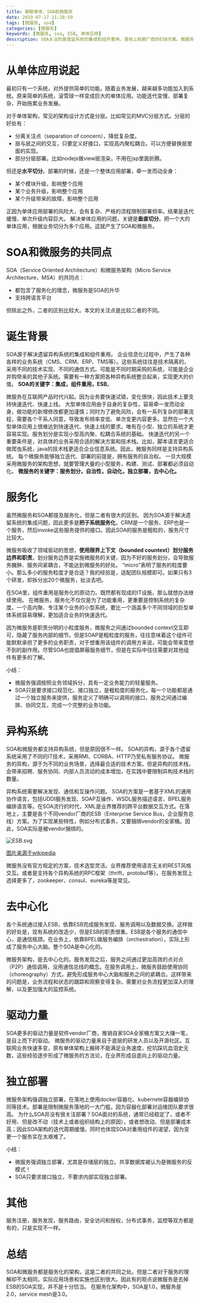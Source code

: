 ```yaml
---
title: 聊聊单体、SOA和微服务
date: 2019-07-17 11:28:59
tags: [微服务, soa]
categories: [微服务]
keywords: [微服务, soa, ESB, 单体应用]
description: SOA关注的是遗留系统的集成和组件重用，落地上依赖厂商的ESB方案。微服务在互联网时代兴起，使用领域驱动的思想划分服务边界，使得系统由大量高内聚、松耦合的服务组成，落地上可以使用多样化的技术方案。SOA体现了中心化的服务中心，微服务则是去中心分。
---
```


# 从单体应用说起

最初只有一个系统，对外提供简单的功能。随着业务发展，越来越多功能加入到系统。原来简单的系统，滚雪球一样变成巨大的单体应用。功能迭代变慢、部署复杂，开始拖累业务发展。

对于单体架构，常见的架构设计方式是分层。比如常见的MVC分层方式。分层的好处有：
- 分离关注点（separation of concern），降低复杂度。
- 层与层之间的交互，只要定义好接口，实现高内聚松耦合。可以方便替换层里面的实现。
- 部分分层部署。比如nodejs做view层渲染，不用在jsp里面折腾。

但还是**水平切分**。部署的时候，还是一个整体应用部署，牵一发而动全身：
- 某个模块升级，影响整个应用
- 某个业务升级，影响整个应用
- 某个升级带来的故障，影响整个应用

正因为单体应用部署的风险大，会有复杂、严格的流程限制部署频率。结果是迭代缓慢、单次升级内容巨大。
解决单体应用的问题，关键是**垂直切分**。把一个大的单体应用，根据业务切分为多个应用。这就产生了SOA和微服务。

<!-- more -->

# SOA和微服务的共同点

SOA（Service Oriented Architecture）和微服务架构（Micro Service Architecture，MSA）的共同点：
- 都包含了服务化的理念，微服务是SOA的升华
- 支持跨语言平台

但除此之外，二者的区别比较大。本文的关注点是比较二者的不同。

# 诞生背景

SOA源于解决遗留异构系统的集成和组件重用。
企业信息化过程中，产生了各种各样的业务系统（CMS、CRM、ERP、TMS等）。这些系统往往是技术隔离的，采用不同的技术实现、不同的通信方式。可能是不同时期采购的系统，可能是企业并购带来的其他子系统。需要有一种方案把各种异构系统整合起来，实现更大的价值。
**SOA的关键字：集成，组件重用，ESB**。

微服务在互联网产品时代兴起。因为业务要快速试错，变化很快，因此技术上要支持快速迭代、快速上线。
大型单体应用由于自身的复杂性，容易牵一发而动全身，做功能的新增修改都更加谨慎；同时为了避免风险，会有一系列复杂的部署流程，需要各个干系人同意，导致发布频率变低、单次变更内容更多。显然在一个大型单体应用上很难达到快速迭代、快速上线的要求。唯有在小型、独立的系统才更容易实现。服务划分是实现小型高内聚、松耦合系统的基础。
快速迭代的另一个重要条件是，对具体的业务采用合适的解决方案和技术栈。比如，脚本语言更适合做爬虫系统，java的技术栈更适合企业信息系统。因此，微服务同样是支持异构系统。
每个微服务能够独立迭代、部署的前提是，拥有服务的自治权。
一旦大规模采用微服务的架构思想，就要管理大量的小型服务，构建、测试、部署都必须自动化。
**微服务的关键字：服务划分，自治性，自动化，独立部署，去中心化。**

# 服务化

虽然微服务和SOA都提及服务化，但是二者有很大的区别。
因为SOA源于解决遗留系统的集成问题，因此更多是**把子系统服务化**，CRM是一个服务、ERP也是一个服务，然后invoke这些服务提供的接口。因此SOA的服务是粗粒的，服务尺寸比较大。

微服务吸收了领域驱动的思想，**使用限界上下文（bounded countext）划分服务边界和职责**。划分服务边界是实施微服务的关键，因为不好的服务划分，会导致服务臃肿、服务间紧耦合，不能达到微服务的好处。
“micro”表明了服务的粒度要小。那么多小的服务粒度才是合适？我的经验是，适配团队规模即可。如果只有3个研发，却拆分出20个微服务，扯淡去吧。

在SOA里，组件重用是服务化的原动力。既然都有现成的IT设施，那么就想办法继续使用。
在微服务，服务化不仅仅是为了功能重用，更重要是控制系统的复杂度。一个高内聚、专注某个业务的小型系统，要比一个涵盖多个不同领域的巨型单体系统容易理解，更加适合业务的快速迭代。

因为微服务是职责分明的小粒度服务，微服务之间通过bounded context交互即可，隐藏了服务内部的细节。但是SOAP是粗粒度的服务，往往意味着这个组件可能默默承担了更多的业务职责，对于想重用该组件的调用方来说，可能会带来意想不到的副作用。尽管SOA也提倡屏蔽服务细节，但是在实际中往往需要对其他组件有更多的了解。

小结：
- 微服务强调按照业务领域拆分，具有一定业务能力的轻量服务。
- SOA只是要求接口规范化、接口独立，是粗粒度的服务化，每一个功能都是通过一个独立服务来提供，服务定义了明确可以调用的接口，服务之间通过编排、协同交互，完成一个完整的业务功能。

# 异构系统

SOA和微服务都支持异构系统，但是原因很不一样。
SOA的异构，源于各个遗留系统采用了不同的IT技术，采用RMI、CORBA、HTTP乃至私有服务协议。
微服务的异构，源于为不同的业务场景，选择最合适的技术方案。但是异构的技术栈，会带来招聘、服务协同、内部人员流动的成本增加，在实践中要限制异构技术栈的数量。

异构系统需要解决发现、通信和互操作问题。
SOA的方案是一套基于XML的通用协作语言，包括UDDI服务发现、SOAP互操作、WSDL服务描述语言、BPEL服务编排语言等。在SOA流行的时代，XML是业界推荐的跨平台数据交互方式。在落地上，主要是各个不同vendor厂商的ESB（Enterprise Service Bus，企业服务总线）方案。为了实现某些特性，例如分布式事务，又要捆绑vendor的全家桶。因此，SOA实际是被vendor捆绑的。



![ESB.svg](ESB.svg)


[图片来源于wikipedia](https://zh.wikipedia.org/wiki/%E4%BC%81%E4%B8%9A%E6%9C%8D%E5%8A%A1%E6%80%BB%E7%BA%BF#)

微服务没有官方规定的方案，技术选型灵活。业界推荐使用语言无关的REST风格交互。或者是支持各个异构系统的RPC框架（thrift，protobuf等）。在服务发现上选择更多了，zookeeper、consul、eureka等是常见。

# 去中心化

各个系统通过接入ESB，依靠ESB完成服务发现、服务调用以及数据交换。这样做的好处是，现有系统的改造少，但是ESB的职责很重。ESB是各个服务的通信中心，是通信瓶颈。在业务上，依靠BPEL做服务编排（orchestration），实际上形成了服务中心大脑。整个SOA是中心化的。

微服务架构，是去中心化的。服务发现之后，服务之间通过更加高效的点对点（P2P）通信调用，没用通信总线的概念。在服务调用上，微服务鼓励使用协同（choreography）方式，避免形成服务中心大脑和服务之间的紧耦合。这样带来的问题是，业务流程和状态的跟踪和观察变得复杂。需要对业务流程更加深入的理解，以及更加强大的监控系统。

# 驱动力量

SOA更多的驱动力量是软件vendor厂商，推销自家SOA全家桶方案又大赚一笔，是自上而下的驱动。
微服务的驱动力量来自于底层的研发人员以及开源社区。互联网业务快速多变，原有单体架构上搬砖不能满足业务速度，挖坑踩坑血泪史无数，这些经验逐步形成了微服务的方法论，在业界形成自底向上的驱动力量。

# 独立部署

微服务架构强调独立部署，在落地上使用docker容器化、kubernete容器编排协同等技术。部署是限制微服务落地的一大门槛，因为容器化部署对运维团队要求很高。
为什么SOA并没有很关注部署？SOA面对的系统，通常已经稳定了，或者不好用、但是改不动（技术上或者组织结构上的原因），或者想改动、但是部署成本高；因此SOA架构的迭代周期缓慢。同时也体现SOA对重用组件的渴望，因为变更一个服务实在太艰难了。

小结：
- 微服务强调独立部署，尤其是存储层的独立。共享数据库被认为是微服务的反模式！
- SOA只要求接口独立，不要求内部实现独立部署。

# 其他

服务注册，服务发现，服务路由，安全访问和授权，分布式事务，监控等双方都是有的，只是实现不一样。

# 总结

SOA和微服务都是服务化的架构，这是二者的共同之处。但是二者对于服务的理解却不太相同，实际应用场景和实施也区别很大。因此有的观点说微服务是去掉ESB的SOA实现，并不是十分恰当。
在服务化架构中，SOA是1.0，微服务是2.0，service mesh是3.0。



